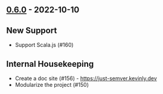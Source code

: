 ## [0.6.0](https://github.com/Kevin-Lee/just-semver/issues?utf8=%E2%9C%93&q=is%3Aissue+is%3Aclosed+milestone%3Amilestone8) - 2022-10-10

## New Support
* Support Scala.js (#160)

## Internal Housekeeping
* Create a doc site (#156) - https://just-semver.kevinly.dev
* Modularize the project (#150)